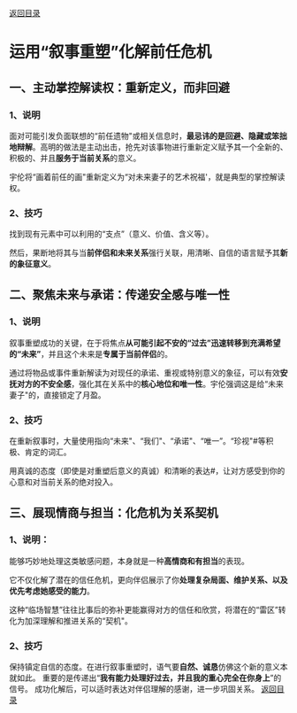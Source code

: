 [返回目录](/README.md)

# 运用“叙事重塑”化解前任危机

## 一、主动掌控解读权：重新定义，而非回避

### 1、说明

面对可能引发负面联想的“前任遗物"或相关信息时，**最忌讳的是回避、隐藏或笨拙地辩解**。高明的做法是主动出击，抢先对该事物进行重新定义赋予其一个全新的、积极的、并且**服务于当前关系**的意义。

宇伦将“画着前任的画"重新定义为“对未来妻子的艺术祝福'，就是典型的掌控解读权。

### 2、技巧

找到现有元素中可以利用的“支点”（意义、价值、含义等）。

然后，果断地将其与当**前伴侣和未来关系**强行关联，用清晰、自信的语言赋予其**新的象征意义**。

## 二、聚焦未来与承诺：传递安全感与唯一性

### 1、说明

叙事重塑成功的关键，在于将焦点**从可能引起不安的“过去”迅速转移到充满希望的“未来”**，并且这个未来是**专属于当前伴侣**的。

通过将物品或事件重新解读为对现任的承诺、重视或特别意义的象征，可以有效**安抚对方的不安全感**，强化其在关系中的**核心地位和唯一性**。宇伦强调这是给“未来妻子"的，直接锁定了月盈。

### 2、技巧

在重新叙事时，大量使用指向“未来"、“我们"、“承诺"、“唯一”。“珍视"#等积极、肯定的词汇。

用真诚的态度（即使是对重塑后意义的真诚）和清晰的表达#，让对方感受到你的心意和对当前关系的绝对投入。

## 三、展现情商与担当：化危机为关系契机

### 1、说明：

能够巧妙地处理这类敏感问题，本身就是一种**高情商和有担当**的表现。

它不仅化解了潜在的信任危机，更向伴侣展示了你**处理复杂局面、维护关系、以及优先考虑她感受的能力**。

这种“临场智慧”往往比事后的弥补更能赢得对方的信任和欣赏，将潜在的“雷区”转化为加深理解和推进关系的“契机"。

### 2、技巧

保持镇定自信的态度。在进行叙事重塑时，语气要**自然、诚恳**仿佛这个新的意义本就如此。
重要的是传递出“**我有能力处理好过去，并且我的重心完全在你身上**”的信号。
成功化解后，可以适时表达对伴侣理解的感谢，进一步巩固关系。
[返回目录](/README.md)